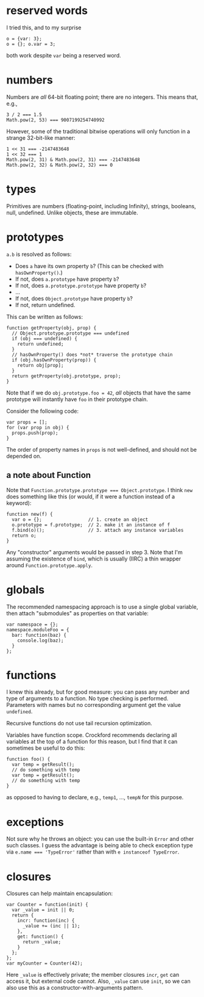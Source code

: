 # reserved words

I tried this, and to my surprise

    o = {var: 3};
    o = {}; o.var = 3;

both work despite `var` being a reserved word.

# numbers

Numbers are *all* 64-bit floating point; there are no integers. This means
that, e.g.,

    3 / 2 === 1.5
    Math.pow(2, 53) === 9007199254740992

However, some of the traditional bitwise operations will only function in
a strange 32-bit-like manner:

    1 << 31 === -2147483648
    1 << 32 === 1
    Math.pow(2, 31) & Math.pow(2, 31) === -2147483648
    Math.pow(2, 32) & Math.pow(2, 32) === 0

# types

Primitives are numbers (floating-point, including Infinity), strings, booleans,
null, undefined. Unlike objects, these are immutable.

# prototypes

`a.b` is resolved as follows:

- Does `a` have its own property `b`? (This can be checked with
  `hasOwnProperty()`.)
- If not, does `a.prototype` have property `b`?
- If not, does `a.prototype.prototype` have property `b`?
- ...
- If not, does `Object.prototype` have property `b`?
- If not, return undefined.

This can be written as follows:

    function getProperty(obj, prop) {
      // Object.prototype.prototype === undefined
      if (obj === undefined) {
        return undefined;
      }
      // hasOwnProperty() does *not* traverse the prototype chain
      if (obj.hasOwnProperty(prop)) {
        return obj[prop];
      }
      return getProperty(obj.prototype, prop);
    }

Note that if we do `obj.prototype.foo = 42`, *all* objects that have the
same prototype will instantly have `foo` in their prototype chain.

Consider the following code:
    
    var props = [];
    for (var prop in obj) {
      props.push(prop);
    }

The order of property names in `props` is not well-defined, and should not
be depended on.

## a note about Function

Note that `Function.prototype.prototype === Object.prototype`. I think
`new` does something like this (or would, if it were a function instead
of a keyword):

    function new(f) {
      var o = {};                 // 1. create an object
      o.prototype = f.prototype;  // 2. make it an instance of f
      f.bind(o)();                // 3. attach any instance variables
      return o;
    }

Any "constructor" arguments would be passed in step 3. Note that I'm
assuming the existence of `bind`, which is usually (IIRC) a thin wrapper
around `Function.prototype.apply`.

# globals

The recommended namespacing approach is to use a single global variable, then
attach "submodules" as properties on that variable:

    var namespace = {};
    namespace.moduleFoo = {
      bar: function(baz) {
        console.log(baz);
      }
    };

# functions

I knew this already, but for good measure: you can pass any number and type
of arguments to a function. No type checking is performed. Parameters with
names but no corresponding argument get the value `undefined`.

Recursive functions do not use tail recursion optimization.

Variables have function scope. Crockford recommends declaring all variables
at the top of a function for this reason, but I find that it can sometimes
be useful to do this:

    function foo() {
      var temp = getResult();
      // do something with temp
      var temp = getResult();
      // do something with temp
    }

as opposed to having to declare, e.g., `temp1`, ..., `tempN` for this
purpose.

# exceptions

Not sure why he throws an object: you can use the built-in `Error` and
other such classes. I guess the advantage is being able to check exception
type via `e.name === 'TypeError'` rather than with `e instanceof TypeError`.

# closures

Closures can help maintain encapsulation:

    var Counter = function(init) {
      var _value = init || 0;
      return {
        incr: function(inc) {
          _value += (inc || 1);
        },
        get: function() {
          return _value;
        }
      };
    };
    var myCounter = Counter(42);

Here `_value` is effectively private; the member closures `incr`, `get`
can access it, but external code cannot. Also, `_value` can use `init`, so
we can also use this as a constructor-with-arguments pattern.
